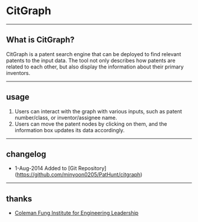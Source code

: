 # CitGraph

----
## What is CitGraph?

CitGraph is a patent search engine that can be deployed to find relevant patents to the input data. The tool not only describes how patents are related to each other, but also display the information about their primary inventors. 

----
## usage
1. Users can interact with the graph with various inputs, such as patent number/class, or inventor/assignee name.
2. Users can move the patent nodes by clicking on them, and the information box updates its data accordingly.

----
## changelog
* 1-Aug-2014 Added to [Git Repository] (https://github.com/minyoon0205/PatHunt/citgraph)

----
## thanks
* [Coleman Fung Institute for Engineering Leadership](http://www.funginstitute.berkeley.edu/)
